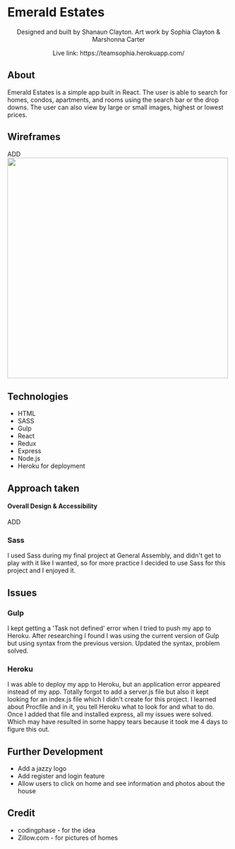 
# Emerald Estates
<p align= "center">Designed and built by Shanaun Clayton. Art work by Sophia Clayton & Marshonna Carter</p>
<p align="center"> Live link: https://teamsophia.herokuapp.com/</p>

## About
<p>
Emerald Estates is a simple app built in React. The user is able to search for homes, condos, apartments, and rooms using the search bar or the drop downs. The user can also view by large or small images, highest or lowest prices.</p>

## Wireframes
ADD
<img src="" width="500" align="center"/>


## Technologies
- HTML
- SASS
- Gulp
- React
- Redux
- Express
- Node.js
- Heroku for deployment

## Approach taken

#### Overall Design & Accessibility

<p>
ADD
</p>

### Sass
<p>
I used Sass during my final project at General Assembly, and didn't get to play with it like I wanted, so for more practice I decided to use Sass for this project and I enjoyed it.
</p>

## Issues

### Gulp
<p>
I kept getting a 'Task not defined' error when I tried to push my app to Heroku. After researching I found I was using the current version of Gulp but using syntax from the previous version. Updated the syntax, problem solved.
</p>

### Heroku

<p>
I was able to deploy my app to Heroku, but an application error appeared instead of my app. Totally forgot to add a server.js file but also it kept looking for an index.js file which I didn't create for this project. I learned about Procfile and in it, you tell Heroku what to look for and what to do. Once I added that file and installed express, all my issues were solved. Which may have resulted in some happy tears because it took me 4 days to figure this out.
</p>


## Further Development

- Add a jazzy logo
- Add register and login feature
- Allow users to click on home and see information and photos about the house


## Credit
- codingphase - for the idea
- Zillow.com - for pictures of homes
